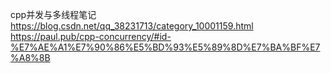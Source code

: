 cpp并发与多线程笔记
https://blog.csdn.net/qq_38231713/category_10001159.html
https://paul.pub/cpp-concurrency/#id-%E7%AE%A1%E7%90%86%E5%BD%93%E5%89%8D%E7%BA%BF%E7%A8%8B
